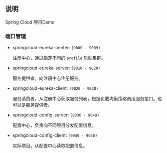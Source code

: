 ## 说明  

Spring Cloud 项目Demo

### 端口管理  

* springcloud-eureka-center: `[9000 - 9009)`

	注册中心，通过指定不同的 `profile` 启动集群。

* springcloud-eureka-server: `[9010 - 9020)`
	
	服务提供者，向注册中心注册服务。
* springcloud-eureka-client: `[9020 - 9030)`

	服务消费者，从注册中心获取服务列表，根据负载均衡策略调用服务接口。也可以是服务提供者。
* springcloud-config-server: `[9030 - 9040)`

	配置中心，负责向不同项目分发配置信息。

* springcloud-config-client: `[9040 - 9050)`

	实际项目，从配置中心读取配置信息。